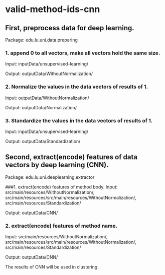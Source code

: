 # valid-method-ids-cnn

## First, preprocess data for deep learning.
Package: edu.lu.uni.data.preparing

### 1. append 0 to all vectors, make all vectors hold the same size.
Input: inputData/unsupervised-learning/

Output: outputData/WithoutNormalization/


### 2. Normalize the values in the data vectors of results of 1.
Input: outputData/WithoutNormalization/

Output: outputData/Normalization/


### 3. Standardize the values in the data vectors of results of 1.
Input: inputData/unsupervised-learning/

Output: outputData/Standardization/


## Second, extract(encode) features of data vectors by deep learning (CNN).
Package: edu.lu.uni.deeplearning.extractor

###1. extract(encode) features of method body.
Input: src/main/resources/WithoutNormalization/, src/main/resources/src/main/resources/WithoutNormalization/, src/main/resources/Standardization/

Output: outputData/CNN/

### 2. extract(encode) features of method name.
Input: src/main/resources/WithoutNormalization/, src/main/resources/src/main/resources/WithoutNormalization/, src/main/resources/Standardization/

Output: outputData/CNN/

The results of CNN will be used in clustering.
